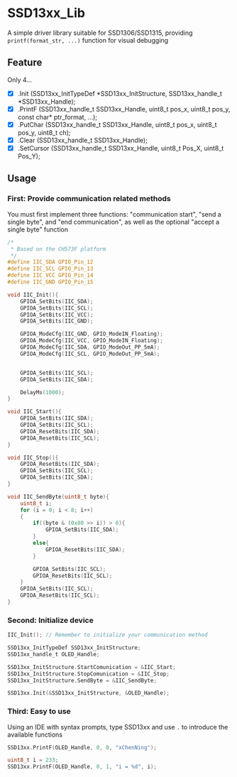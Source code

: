 # SSD13xx_Lib

A simple driver library suitable for SSD1306/SSD1315, providing `printf(format_str, ...)` function for visual debugging

## Feature

Only 4...

- [x] .Init (SSD13xx_InitTypeDef *SSD13xx_InitStructure, SSD13xx_handle_t *SSD13xx_Handle);
- [x] .PrintF (SSD13xx_handle_t SSD13xx_Handle, uint8_t pos_x, uint8_t pos_y, const char* ptr_format, ...);
- [x] .PutChar (SSD13xx_handle_t SSD13xx_Handle, uint8_t pos_x, uint8_t pos_y, uint8_t ch);
- [x] .Clear (SSD13xx_handle_t SSD13xx_Handle);
- [x] .SetCursor (SSD13xx_handle_t SSD13xx_Handle, uint8_t Pos_X, uint8_t Pos_Y);

## Usage

### First: Provide communication related methods

You must first implement three functions: "communication start", "send a single byte", and "end communication", as well as the optional "accept a single byte" function

```C
/*
 * Based on the CH573F platform
 */
#define IIC_SDA GPIO_Pin_12
#define IIC_SCL GPIO_Pin_13
#define IIC_VCC GPIO_Pin_14
#define IIC_GND GPIO_Pin_15

void IIC_Init(){
    GPIOA_SetBits(IIC_SDA);
    GPIOA_SetBits(IIC_SCL);
    GPIOA_SetBits(IIC_VCC);
    GPIOA_SetBits(IIC_GND);

    GPIOA_ModeCfg(IIC_GND, GPIO_ModeIN_Floating);
    GPIOA_ModeCfg(IIC_VCC, GPIO_ModeIN_Floating);
    GPIOA_ModeCfg(IIC_SDA, GPIO_ModeOut_PP_5mA);
    GPIOA_ModeCfg(IIC_SCL, GPIO_ModeOut_PP_5mA);


    GPIOA_SetBits(IIC_SCL);
    GPIOA_SetBits(IIC_SDA);

    DelayMs(1000);
}

void IIC_Start(){
    GPIOA_SetBits(IIC_SDA);
    GPIOA_SetBits(IIC_SCL);
    GPIOA_ResetBits(IIC_SDA);
    GPIOA_ResetBits(IIC_SCL);
}

void IIC_Stop(){
    GPIOA_ResetBits(IIC_SDA);
    GPIOA_SetBits(IIC_SCL);
    GPIOA_SetBits(IIC_SDA);
}

void IIC_SendByte(uint8_t byte){
    uint8_t i;
    for (i = 0; i < 8; i++)
    {
        if((byte & (0x80 >> i)) > 0){
            GPIOA_SetBits(IIC_SDA);
        }
        else{
            GPIOA_ResetBits(IIC_SDA);
        }

        GPIOA_SetBits(IIC_SCL);
        GPIOA_ResetBits(IIC_SCL);
    }
    GPIOA_SetBits(IIC_SCL);
    GPIOA_ResetBits(IIC_SCL);
}
```

### Second: Initialize device

```C
IIC_Init(); // Remember to initialize your communication method

SSD13xx_InitTypeDef SSD13xx_InitStructure;
SSD13xx_handle_t OLED_Handle;

SSD13xx_InitStructure.StartComunication = &IIC_Start;
SSD13xx_InitStructure.StopComunication = &IIC_Stop;
SSD13xx_InitStructure.SendByte = &IIC_SendByte;

SSD13xx.Init(&SSD13xx_InitStructure, &OLED_Handle);
```

### Third: Easy to use

Using an IDE with syntax prompts, type SSD13xx and use `.` to introduce the available functions

```C
SSD13xx.PrintF(OLED_Handle, 0, 0, "xChenNing");

uint8_t i = 233;
SSD13xx.PrintF(OLED_Handle, 0, 1, "i = %d", i);
```